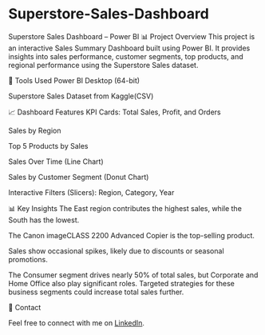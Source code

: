 # Superstore-Sales-Dashboard

Superstore Sales Dashboard – Power BI
📊 Project Overview
This project is an interactive Sales Summary Dashboard built using Power BI.
It provides insights into sales performance, customer segments, top products, and regional performance using the Superstore Sales dataset.

🔧 Tools Used
Power BI Desktop (64-bit)

Superstore Sales Dataset from Kaggle(CSV)

📈 Dashboard Features
KPI Cards: Total Sales, Profit, and Orders

Sales by Region

Top 5 Products by Sales

Sales Over Time (Line Chart)

Sales by Customer Segment (Donut Chart)

Interactive Filters (Slicers): Region, Category, Year

📊 Key Insights
The East region contributes the highest sales, while the South has the lowest.

The Canon imageCLASS 2200 Advanced Copier is the top-selling product.

Sales show occasional spikes, likely due to discounts or seasonal promotions.

The Consumer segment drives nearly 50% of total sales, but Corporate and Home Office also play significant roles. Targeted strategies for these business segments could increase total sales further.

📧 Contact

Feel free to connect with me on [LinkedIn](https://www.linkedin.com/in/justine-josh-larona-79428a36a/).
